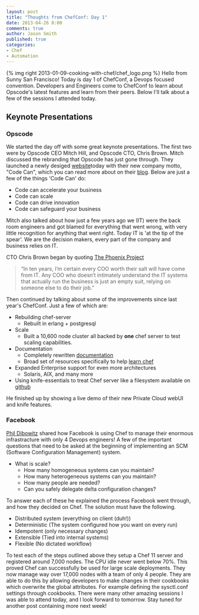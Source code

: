 ```yaml
---
layout: post
title: "Thoughts from ChefConf: Day 1"
date: 2013-04-26 8:00
comments: true
author: Jason Smith
published: true
categories: 
- Chef
- Automation
---
```

{% img right 2013-01-09-cooking-with-chef/chef_logo.png %}
Hello from Sunny San Francisco! Today is day 1 of ChefConf, a Devops focused convention. Developers and Engineers come to ChefConf to learn about Opscode's latest features and learn from their peers. Below I'll talk about a few of the sessions I attended today. 
<!-- more -->

## Keynote Presentations
### Opscode
We started the day off with some great keynote presentations.  The first two were by Opscode CEO Mitch Hill, and Opscode CTO, Chris Brown.
Mitch discussed the rebranding that Opscode has just gone through.  They launched a newly desiged [website][1]today with their new company motto, "Code Can", which you can read more about on their [blog][2]. Below are just a few of the things 'Code Can' do:

* Code can accelerate your business
* Code can scale
* Code can drive innovation
* Code can safeguard your business

Mitch also talked about how just a few years ago we (IT) were the back room engineers and got blamed for everything that went wrong, with very little recognition for anything that went right. Today IT is 'at the tip of the spear'.  We are the decision makers, every part of the company and business relies on IT. 

CTO Chris Brown began by quoting [The Phoenix Project][3] 

> “In ten years, I’m certain every COO worth their salt will have come from IT. Any COO who doesn’t intimately understand the IT systems that actually run the business is just an empty suit, relying on someone else to do their job.”

Then continued by talking about some of the improvements since last year's ChefConf. Just a few of which are:

- Rebuilding chef-server 
    - Rebuilt in erlang + postgresql
- Scale
	- Built a 10,600 node cluster all backed by **one** chef server to test scaling capabilities.
- Documentation
	- Completely rewritten [documentation][4]
	- Broad set of resources specifically to help [learn chef][5]
- Expanded Enterprise support for even more architectures
	- Solaris, AIX, and many more
- Using knife-essentials to treat Chef server like a filesystem available on [github][6]

He finished up by showing a live demo of their new Private Cloud webUI and knife features.

### Facebook

[Phil Dibowitz][7] shared how Facebook is using Chef to manage their enormous infrastracture with only 4 Devops engineers!
A few of the important questions that need to be asked at the beginning of implementing an SCM (Software Configuration Management) system.

- What is scale? 
	- How many homogeneous systems can you maintain?
	- How many heterogeneous systems can you maintain?
	- How many people are needed?
	- Can you safely delegate delta configuration changes?
  
To answer each of these he explained the process Facebook went through, and how they decided on Chef.
The solution must have the following.

- Distributed system (everything on client (duh!))
- Deterministic (The system configured how you want on every run)
- Idempotent (only necessary changes)
- Extensible (Tied into internal systems)
- Flexible (No dictated workflow)

To test each of the steps outlined above they setup a Chef 11 server and registered around 7,000 nodes. The CPU idle never went below 70%. This proved Chef can successfully be used for large scale deployments.
They now manage way over 17,000 nodes with a team of only 4 people. They are able to do this by allowing developers to make changes in their cookbooks which overwrite the global attributes. For example defining the sysctl.conf settings through cookbooks.
There were many other amazing sessions I was able to attend today, and I look forward to tomorrow.
Stay tuned for another post containing more next week!

[1]:	http://www.opscode.com/
[2]:	http://www.opscode.com/blog/2013/04/25/introducing-the-new-opscode-brand-code-can/
[3]:	http://www.barnesandnoble.com/w/the-phoenix-project-gene-kim/1115141434?ean=2940016781068
[4]:	http://docs.opscode.com/
[5]:	https://learnchef.opscode.com/
[6]:	https://github.com/jkeiser/knife-essentials%23readme
[7]:	https://twitter.com/ThePhilD
